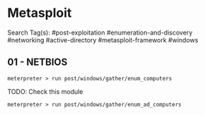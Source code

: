 # Metasploit

Search Tag(s): #post-exploitation #enumeration-and-discovery #networking #active-directory #metasploit-framework #windows

## 01 - NETBIOS

```
meterpreter > run post/windows/gather/enum_computers
```

TODO: Check this module

```
meterpreter > run post/windows/gather/enum_ad_computers
```